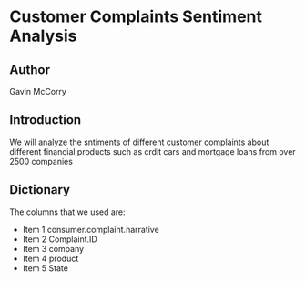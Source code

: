 # Customer Complaints Sentiment Analysis

## Author
Gavin McCorry

## Introduction
We will analyze the sntiments of different customer complaints about different financial products such as crdit cars and mortgage loans from over 2500 companies

## Dictionary
The columns that we used are:
- Item 1 consumer.complaint.narrative
- Item 2 Complaint.ID
- Item 3 company
- Item 4 product
- Item 5 State
